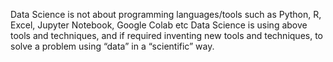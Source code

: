 
Data Science is not about programming languages/tools such as Python, R, Excel, Jupyter Notebook, Google Colab etc
Data Science is using above tools and techniques, and if required inventing new tools and techniques, to solve a problem using “data” in a “scientific” way.
